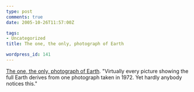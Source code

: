 ```yaml
---
type: post
comments: true
date: 2005-10-26T11:57:00Z

tags:
- Uncategorized
title: The one, the only, photograph of Earth

wordpress_id: 141
---
```


[The one, the only, photograph of Earth](http://neil.fraser.name/writing/earth/). "Virtually every picture showing the full Earth derives from one photograph taken in 1972. Yet hardly anybody notices this."
